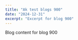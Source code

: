 ```yaml
---
title: "Ak test blogs 900"
date: "2024-12-31"
excerpt: "Excerpt for blog 900"
---
```


Blog content for blog 900